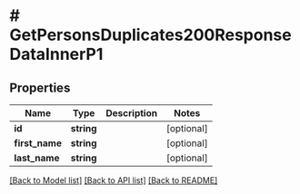 # # GetPersonsDuplicates200ResponseDataInnerP1

## Properties

Name | Type | Description | Notes
------------ | ------------- | ------------- | -------------
**id** | **string** |  | [optional]
**first_name** | **string** |  | [optional]
**last_name** | **string** |  | [optional]

[[Back to Model list]](../../README.md#models) [[Back to API list]](../../README.md#endpoints) [[Back to README]](../../README.md)
